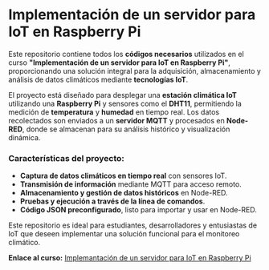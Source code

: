 # Implementación de un servidor para IoT en Raspberry Pi

Este repositorio contiene todos los **códigos necesarios** utilizados en el curso **"Implementación de un servidor para IoT en Raspberry Pi"**, proporcionando una solución integral para la adquisición, almacenamiento y análisis de datos climáticos mediante **tecnologías IoT**.  

El proyecto está diseñado para desplegar una **estación climática IoT** utilizando una **Raspberry Pi** y sensores como el **DHT11**, permitiendo la medición de **temperatura** y **humedad** en tiempo real. Los datos recolectados son enviados a un **servidor MQTT** y procesados en **Node-RED**, donde se almacenan para su análisis histórico y visualización dinámica.  

### Características del proyecto:  
- **Captura de datos climáticos en tiempo real** con sensores IoT. 
- **Transmisión de información** mediante MQTT para acceso remoto. 
- **Almacenamiento y gestión de datos históricos** en Node-RED. 
- **Pruebas y ejecución a través de la línea de comandos**. 
- **Código JSON preconfigurado**, listo para importar y usar en Node-RED. 

Este repositorio es ideal para estudiantes, desarrolladores y entusiastas de IoT que deseen implementar una solución funcional para el monitoreo climático.  

**Enlace al curso:** [Implemantación de un servidor para IoT en Raspberry Pi](https://edu.codigoiot.com/course/view.php?id=1049&section=3)

